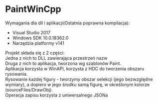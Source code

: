 # PaintWinCpp

Wymagania dla dll i aplikacji(Ostatnia poprawna kompilacja):  
 * Visual Studio 2017  
 * Windows SDK 10.0.18362.0  
 * Narzędzia platformy v141  

Projekt składa się z 2 części:  
Jedna z nich to DLL zawierająca przestrzeń nazw  
Druga z nich to aplikacja, tworzona wg szablonów Paint.  
Aplikacja korzysta w WinAPI, korzysta z HDC do tworzenia obszaru rysowania.  
Rysowanie każdej figury - tworzymy obszar selekcji (jego bezwzględne wymiary), a dopiero w jego środku samą figurę, w określonym kolorze (sourceFiles/DrawObj).  
Operacja zapisu korzysta z uniwersalnego JSONa  
